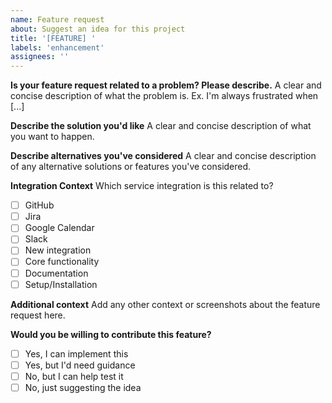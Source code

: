 ```yaml
---
name: Feature request
about: Suggest an idea for this project
title: '[FEATURE] '
labels: 'enhancement'
assignees: ''
---
```


**Is your feature request related to a problem? Please describe.**
A clear and concise description of what the problem is. Ex. I'm always frustrated when [...]

**Describe the solution you'd like**
A clear and concise description of what you want to happen.

**Describe alternatives you've considered**
A clear and concise description of any alternative solutions or features you've considered.

**Integration Context**
Which service integration is this related to?
- [ ] GitHub
- [ ] Jira
- [ ] Google Calendar
- [ ] Slack
- [ ] New integration
- [ ] Core functionality
- [ ] Documentation
- [ ] Setup/Installation

**Additional context**
Add any other context or screenshots about the feature request here.

**Would you be willing to contribute this feature?**
- [ ] Yes, I can implement this
- [ ] Yes, but I'd need guidance
- [ ] No, but I can help test it
- [ ] No, just suggesting the idea
